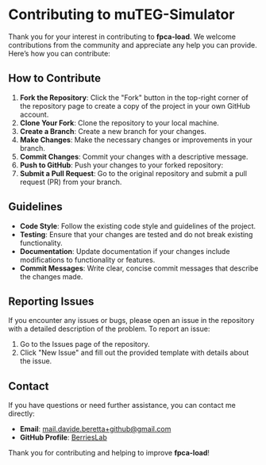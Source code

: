 # Contributing to muTEG-Simulator

Thank you for your interest in contributing to **fpca-load**. We welcome contributions from the community and
appreciate any help you can provide. Here’s how you can contribute:

## How to Contribute

1. **Fork the Repository**: Click the "Fork" button in the top-right corner of the repository page to create a copy of
   the project in your own GitHub account.
2. **Clone Your Fork**: Clone the repository to your local machine.
3. **Create a Branch**: Create a new branch for your changes.
4. **Make Changes**: Make the necessary changes or improvements in your branch.
5. **Commit Changes**: Commit your changes with a descriptive message.
6. **Push to GitHub**: Push your changes to your forked repository:
7. **Submit a Pull Request**: Go to the original repository and submit a pull request (PR) from your branch.

## Guidelines

- **Code Style**: Follow the existing code style and guidelines of the project.
- **Testing**: Ensure that your changes are tested and do not break existing functionality.
- **Documentation**: Update documentation if your changes include modifications to functionality or features.
- **Commit Messages**: Write clear, concise commit messages that describe the changes made.

## Reporting Issues

If you encounter any issues or bugs, please open an issue in the repository with a detailed description of the problem.
To report an issue:

1. Go to the Issues page of the repository.
2. Click "New Issue" and fill out the provided template with details about the issue.

## Contact

If you have questions or need further assistance, you can contact me directly:<br>

- **Email**: mail.davide.beretta+github@gmail.com
- **GitHub Profile**: [BerriesLab](https://github.com/BerriesLab)

Thank you for contributing and helping to improve **fpca-load**!
